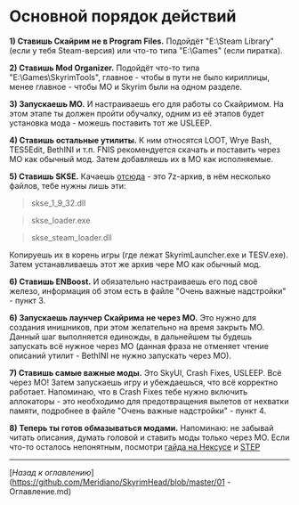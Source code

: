 # Основной порядок действий

**1) Ставишь Скайрим не в Program Files.** Подойдёт "E:\Steam Library" (если у тебя Steam-версия) или что-то типа "E:\Games" (если пиратка).

**2) Ставишь Mod Organizer.** Подойдёт что-то типа "E:\Games\SkyrimTools", главное - чтобы в пути не было кириллицы, менее главное - чтобы MO и Skyrim были на одном разделе.

**3) Запускаешь МО.** И настраиваешь его для работы со Скайримом. На этом этапе ты должен пройти обучалку, одним из её этапов будет установка мода - можешь поставить тот же USLEEP.

**4) Ставишь остальные утилиты.** К ним относятся LOOT, Wrye Bash, TES5Edit, BethINI и т.п. FNIS рекомендуется скачать и поставить через МО как обычный мод. Затем добавляешь их в МО как исполняемые.

**5) Ставишь SKSE.** Качаешь [отсюда](http://skse.silverlock.org/beta/skse_1_07_03.7z) - это 7z-архив, в нём несколько файлов, тебе нужны лишь эти:

> skse_1_9_32.dll

> skse_loader.exe

> skse_steam_loader.dll

Копируешь их в корень игры (где лежат SkyrimLauncher.exe и TESV.exe). Затем устанавливаешь этот же архив чере МО как обычный мод.

**6) Ставишь ENBoost.** И обязательно настраиваешь его под своё железо, информация об этом есть в файле "Очень важные надстройки" - пункт 3.

**6) Запускаешь лаунчер Скайрима не через МО.** Это нужно для создания инишников, при этом желательно на время закрыть МО. Данный шаг выполняется единожды, в дальнейшем ты будешь запускать всё нужное через МО (данная фраза не отменяет чтение описаний утилит - BethINI не нужно запускать через МО).

**7) Ставишь самые важные моды.** Это SkyUI, Crash Fixes, USLEEP. Всё через МО! Затем запускаешь игру и убеждаешься, что всё корректно работает. Напоминаю, что в Crash Fixes тебе нужно включить аллокаторы - это необходимо для предотвращения вылетов от нехватки памяти, подробнее в файле "Очень важные надстройки" - пункт 4.

**8) Теперь ты готов обмазываться модами.** Напоминаю: не забывай читать описания, думать головой и ставить моды только через МО. Если что-то осталось непонятным, посмотри [гайда на Нексусе](http://www.nexusmods.com/skyrim/mods/74427/) и [STEP](http://wiki.step-project.com/Main_Page)

------

[*Назад к оглавлению*](https://github.com/Meridiano/SkyrimHead/blob/master/01 - Оглавление.md)
